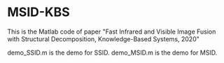 # MSID-KBS
This is the Matlab code of paper "Fast Infrared and Visible Image Fusion with Structural Decomposition, Knowledge-Based Systems, 2020"

demo_SSID.m is the demo for SSID.
demo_MSID.m is the demo for MSID.
